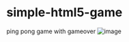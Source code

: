 # simple-html5-game
ping pong game with gameover
![image](https://github.com/Sokolkk/simple-html5-game/assets/47243051/f04177b7-c08b-4ffa-97ad-5f2236a0ede5)
